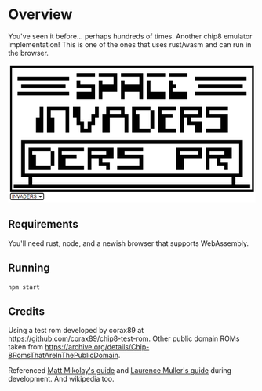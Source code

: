 # Overview
You've seen it before... perhaps hundreds of times. Another chip8 emulator implementation! This is one of the ones that uses rust/wasm and can run in the browser.

![Screenshot](/screenshot.png?raw=true "Screenshot of the INVADERS game")

## Requirements
You'll need rust, node, and a newish browser that supports WebAssembly.

## Running
`npm start`

## Credits
Using a test rom developed by corax89 at https://github.com/corax89/chip8-test-rom. Other public domain ROMs taken from https://archive.org/details/Chip-8RomsThatAreInThePublicDomain.

Referenced [Matt Mikolay's guide](http://mattmik.com/files/chip8/mastering/chip8.html) and [Laurence Muller's guide](http://www.multigesture.net/articles/how-to-write-an-emulator-chip-8-interpreter/) during development. And wikipedia too.
